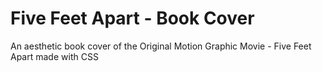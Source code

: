 # Five Feet Apart - Book Cover
 An aesthetic book cover of the Original Motion Graphic Movie - Five Feet Apart made with CSS
 
